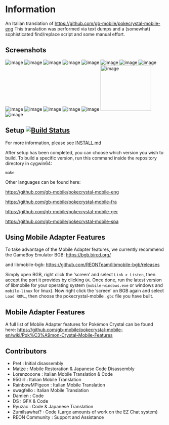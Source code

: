 # Information
An Italian translation of https://github.com/gb-mobile/pokecrystal-mobile-eng
This translation was performed via text dumps and a (somewhat) sophisticated find/replace script and some manual effort.

## Screenshots
![image](https://github.com/user-attachments/assets/e1442d4b-c7e9-48ae-a670-a9b8fcd73ca0)
![image](https://github.com/user-attachments/assets/2d350a72-7a8d-4e8f-80e9-0d2fbefabde2)
![image](https://github.com/user-attachments/assets/28767055-5745-4074-943a-34941d5872d5)
![image](https://github.com/user-attachments/assets/53c11d55-a1f7-4c0e-9131-a4a52da69fd8)
![image](https://github.com/user-attachments/assets/e1cd7ebc-5a99-4729-a0cd-ecba3842cee4)
![image](https://github.com/user-attachments/assets/f63e4fcf-8556-4fc5-9a49-21a23e4dacfe)
![image](https://github.com/user-attachments/assets/04faa686-0f0e-4b0b-bb70-33e5c5d9c33c)
![image](https://github.com/user-attachments/assets/b8ffbd9c-e76b-49d8-b603-36823ea49e8d)
![image](https://github.com/user-attachments/assets/9acb6268-302d-4f64-8834-69c8d54aaa37)
![image](https://github.com/user-attachments/assets/7d101c5e-c798-46c8-bc37-fac0e03bc146)
![image](https://github.com/user-attachments/assets/32fce5c7-4ecf-4c38-96ed-c2930cde3988)
![image](https://github.com/user-attachments/assets/a25ca4f8-c2e0-4a73-91c6-f6abbe2a9f51)
![image](https://github.com/user-attachments/assets/dddcf398-d118-4925-9517-192c59082538)
<img width="160" height="144" alt="image" src="https://github.com/user-attachments/assets/d7f74078-6d31-4365-9048-98fad53d3579" />
![image](https://github.com/user-attachments/assets/ec408381-9c7a-48f2-985c-b6aeda997296)


## Setup [![Build Status][ci-badge]][ci]

For more information, please see [INSTALL.md](INSTALL.md)

After setup has been completed, you can choose which version you wish to build.
To build a specific version, run this command inside the repository directory in cygwin64:

`make`


Other languages can be found here:

https://github.com/gb-mobile/pokecrystal-mobile-eng

https://github.com/gb-mobile/pokecrystal-mobile-fra

https://github.com/gb-mobile/pokecrystal-mobile-ger

https://github.com/gb-mobile/pokecrystal-mobile-spa

## Using Mobile Adapter Features

To take advantage of the Mobile Adapter features, we currently recommend the GameBoy Emulator BGB:
https://bgb.bircd.org/

and libmobile-bgb:
https://github.com/REONTeam/libmobile-bgb/releases

Simply open BGB, right click the ‘screen’ and select `Link > Listen`, then accept the port it provides by clicking `OK`.
Once done, run the latest version of libmobile for your operating system (`mobile-windows.exe` or windows and `mobile-linux` for linux).
Now right click the ‘screen’ on BGB again and select `Load ROM…`, then choose the pokecrystal-mobile `.gbc` file you have built.

## Mobile Adapter Features

A full list of Mobile Adapter features for Pokémon Crystal can be found here:
https://github.com/gb-mobile/pokecrystal-mobile-en/wiki/Pok%C3%A9mon-Crystal-Mobile-Features

## Contributors

- Pret           : Initial disassembly
- Matze          : Mobile Restoration & Japanese Code Disassembly
- Lorenzooone    : Italian Mobile Translation & Code
- 95Girl         : Italian Mobile Translation
- RainbowMPigeon : Italian Mobile Translation
- swagfello      : Italian Mobile Translation
- Damien         : Code
- DS             : GFX & Code
- Ryuzac         : Code & Japanese Translation
- Zumilsawhat?   : Code (Large amounts of work on the EZ Chat system)
- REON Community : Support and Assistance

[ci]: https://github.com/pret/pokecrystal/actions
[ci-badge]: https://github.com/pret/pokecrystal/actions/workflows/main.yml/badge.svg

